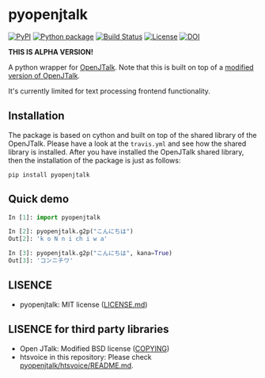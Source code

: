 # pyopenjtalk

[![PyPI](https://img.shields.io/pypi/v/pyopenjtalk.svg)](https://pypi.python.org/pypi/pyopenjtalk)
[![Python package](https://github.com/r9y9/pyopenjtalk/actions/workflows/ci.yaml/badge.svg)](https://github.com/r9y9/pyopenjtalk/actions/workflows/ci.yaml)
[![Build Status](https://travis-ci.org/r9y9/pyopenjtalk.svg?branch=master)](https://travis-ci.org/r9y9/pyopenjtalk)
[![License](http://img.shields.io/badge/license-MIT-brightgreen.svg?style=flat)](LICENSE.md)
[![DOI](https://zenodo.org/badge/143748865.svg)](https://zenodo.org/badge/latestdoi/143748865)

**THIS IS ALPHA VERSION!**

A python wrapper for [OpenJTalk](http://open-jtalk.sp.nitech.ac.jp/). Note that this is built on top of a [modified version of OpenJTalk](https://github.com/r9y9/open_jtalk).

It's currently limited for text processing frontend functionality.

## Installation

The package is based on cython and built on top of the shared library of the OpenJTalk. Please have a look at the `travis.yml` and see how the shared library is installed. After you have installed the OpenJTalk shared library, then the installation of the package is just as follows:

```
pip install pyopenjtalk
```

## Quick demo

```py
In [1]: import pyopenjtalk

In [2]: pyopenjtalk.g2p("こんにちは")
Out[2]: 'k o N n i ch i w a'

In [3]: pyopenjtalk.g2p("こんにちは", kana=True)
Out[3]: 'コンニチワ'
```

## LISENCE

- pyopenjtalk: MIT license ([LICENSE.md](LICENSE.md))

## LISENCE for third party libraries

- Open JTalk: Modified BSD license ([COPYING](https://github.com/r9y9/open_jtalk/blob/1.10/src/COPYING))
- htsvoice in this repository: Please check [pyopenjtalk/htsvoice/README.md](pyopenjtalk/htsvoice/README.md).
